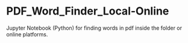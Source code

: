 # PDF_Word_Finder_Local-Online
Jupyter Notebook (Python) for finding words in pdf inside the folder or online platforms.
